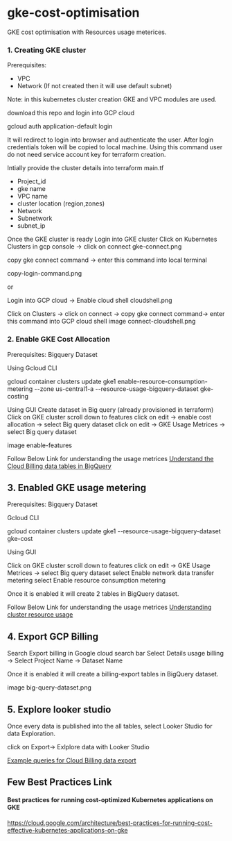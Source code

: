 # gke-cost-optimisation
GKE cost optimisation with Resources usage meterices.

### 1. Creating GKE cluster
Prerequisites: 
   * VPC 
   * Network (If not created then it will use default subnet)

Note: in this kubernetes cluster creation GKE and VPC modules are used.

download this repo and login into GCP cloud 


gcloud auth application-default login

It will redirect to login into browser and authenticate the user. After login credentials token will be copied to local machine. Using this command user do not need service account key for terraform creation. 

Intially provide the cluster details into terraform main.tf
* Project_id
* gke name
* VPC name
* cluster location (region,zones)
* Network
* Subnetwork
* subnet_ip 

Once the GKE cluster is ready Login into GKE cluster
Click on Kubernetes Clusters in gcp console -> click on connect
gke-connect.png

copy gke connect command -> enter this command into local terminal

copy-login-command.png


or 

Login into GCP cloud -> Enable cloud shell 
cloudshell.png

Click on Clusters -> click on connect -> copy gke connect command-> enter this command into GCP cloud shell
image connect-cloudshell.png

### 2. Enable GKE Cost Allocation 

Prerequisites: 
Bigquery Dataset

Using Gcloud CLI

gcloud container clusters update gke1 enable-resource-consumption-metering --zone us-central1-a  --resource-usage-bigquery-dataset gke-costing

Using GUI
Create dataset in Big query (already provisioned in terraform)
Click on GKE cluster
scroll down to features 
click on edit -> enable cost allocation -> select Big query dataset 
click on edit -> GKE Usage Metrices -> select Big query dataset 

image enable-features

Follow Below Link for understanding the usage metrices
[Understand the Cloud Billing data tables in BigQuery](https://cloud.google.com/billing/docs/how-to/export-data-bigquery-tables)

## 3. Enabled	GKE usage metering 
Prerequisites: 
Bigquery Dataset

 Gcloud CLI

gcloud container clusters update gke1 --resource-usage-bigquery-dataset gke-cost

Using GUI 

Click on GKE cluster
scroll down to features 
click on edit -> GKE Usage Metrices -> select Big query dataset 
 select Enable network data transfer metering
 select Enable resource consumption metering

Once it is enabled it will create 2 tables in BigQuery dataset.

Follow Below Link for understanding the usage metrices
[Understanding cluster resource usage](https://cloud.google.com/kubernetes-engine/docs/how-to/cluster-usage-metering?&_gl=1*hhh71d*_ga*MTYxNDY4NjkxOS4xNzE1MzQyNDQz*_ga_WH2QY8WWF5*MTcxNTc1MjAyMy45LjEuMTcxNTc1MzcyMS4wLjAuMA..&_ga=2.98374303.-1614686919.1715342443#view_in_data-studio)


## 4. Export GCP Billing
Search Export billing in Google cloud search bar
Select Details usage billing -> Select Project Name -> Dataset Name

Once it is enabled it will create a billing-export tables in BigQuery dataset.

image big-query-dataset.png


## 5. Explore looker studio
Once every data is published into the all tables, select Looker Studio for data Exploration.

click on Export-> Exlplore data with Looker Studio

[Example queries for Cloud Billing data export](https://cloud.google.com/billing/docs/how-to/bq-examples#sum-costs-per-invoice)

## Few Best Practices Link 

#### Best practices for running cost-optimized Kubernetes applications on GKE 
https://cloud.google.com/architecture/best-practices-for-running-cost-effective-kubernetes-applications-on-gke













